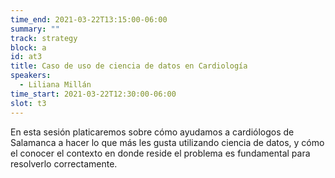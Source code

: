 ```yaml
---
time_end: 2021-03-22T13:15:00-06:00
summary: ""
track: strategy
block: a
id: at3
title: Caso de uso de ciencia de datos en Cardiología
speakers:
  - Liliana Millán
time_start: 2021-03-22T12:30:00-06:00
slot: t3
---
```

En esta sesión platicaremos sobre cómo ayudamos a cardiólogos de Salamanca a hacer lo que más les gusta utilizando ciencia de datos, y cómo el conocer el contexto en donde reside el problema es fundamental para resolverlo correctamente.